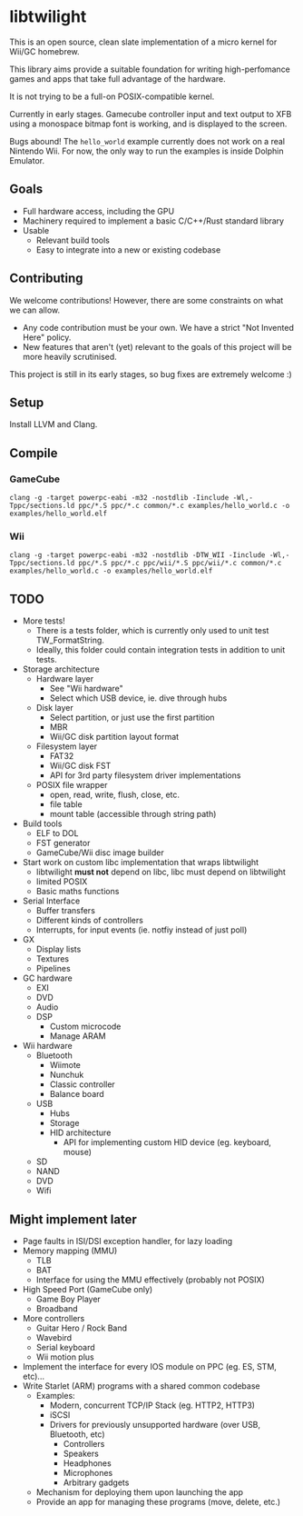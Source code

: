 # libtwilight

This is an open source, clean slate implementation of a micro kernel for Wii/GC homebrew.

This library aims provide a suitable foundation for writing high-perfomance games and apps that take full advantage of the hardware.

It is not trying to be a full-on POSIX-compatible kernel.

Currently in early stages. Gamecube controller input and text output to XFB using a monospace bitmap font is working, and is displayed to the screen.

Bugs abound! The `hello_world` example currently does not work on a real Nintendo Wii. For now, the only way to run the examples is inside Dolphin Emulator.

## Goals

- Full hardware access, including the GPU
- Machinery required to implement a basic C/C++/Rust standard library
- Usable
	- Relevant build tools
	- Easy to integrate into a new or existing codebase

## Contributing

We welcome contributions! However, there are some constraints on what we can allow.

- Any code contribution must be your own. We have a strict "Not Invented Here" policy.
- New features that aren't (yet) relevant to the goals of this project will be more heavily scrutinised.

This project is still in its early stages, so bug fixes are extremely welcome :)

## Setup

Install LLVM and Clang.

## Compile

### GameCube

`clang -g -target powerpc-eabi -m32 -nostdlib -Iinclude -Wl,-Tppc/sections.ld ppc/*.S ppc/*.c common/*.c examples/hello_world.c -o examples/hello_world.elf`

### Wii

`clang -g -target powerpc-eabi -m32 -nostdlib -DTW_WII -Iinclude -Wl,-Tppc/sections.ld ppc/*.S ppc/*.c ppc/wii/*.S ppc/wii/*.c common/*.c examples/hello_world.c -o examples/hello_world.elf`

## TODO

- More tests!
	- There is a tests folder, which is currently only used to unit test TW_FormatString.
	- Ideally, this folder could contain integration tests in addition to unit tests.
- Storage architecture
	- Hardware layer
		- See "Wii hardware"
		- Select which USB device, ie. dive through hubs
	- Disk layer
		- Select partition, or just use the first partition
		- MBR
		- Wii/GC disk partition layout format
	- Filesystem layer
		- FAT32
		- Wii/GC disk FST
		- API for 3rd party filesystem driver implementations
	- POSIX file wrapper
		- open, read, write, flush, close, etc.
		- file table
		- mount table (accessible through string path)
- Build tools
	- ELF to DOL
	- FST generator
	- GameCube/Wii disc image builder
- Start work on custom libc implementation that wraps libtwilight
	- libtwilight **must not** depend on libc, libc must depend on libtwilight
	- limited POSIX
	- Basic maths functions
- Serial Interface
	- Buffer transfers
	- Different kinds of controllers
	- Interrupts, for input events (ie. notfiy instead of just poll)
- GX
	- Display lists
	- Textures
	- Pipelines
- GC hardware
	- EXI
	- DVD
	- Audio
	- DSP
		- Custom microcode
		- Manage ARAM
- Wii hardware
	- Bluetooth
		- Wiimote
		- Nunchuk
		- Classic controller
		- Balance board
	- USB
		- Hubs
		- Storage
		- HID architecture
			- API for implementing custom HID device (eg. keyboard, mouse)
	- SD
	- NAND
	- DVD
	- Wifi

## Might implement later

- Page faults in ISI/DSI exception handler, for lazy loading
- Memory mapping (MMU)
	- TLB
	- BAT
	- Interface for using the MMU effectively (probably not POSIX)
- High Speed Port (GameCube only)
	- Game Boy Player
	- Broadband
- More controllers
	- Guitar Hero / Rock Band
	- Wavebird
	- Serial keyboard
	- Wii motion plus
- Implement the interface for every IOS module on PPC (eg. ES, STM, etc)...
- Write Starlet (ARM) programs with a shared common codebase
	- Examples:
		- Modern, concurrent TCP/IP Stack (eg. HTTP2, HTTP3)
		- iSCSI
		- Drivers for previously unsupported hardware (over USB, Bluetooth, etc)
			- Controllers
			- Speakers
			- Headphones
			- Microphones
			- Arbitrary gadgets
	- Mechanism for deploying them upon launching the app
	- Provide an app for managing these programs (move, delete, etc.)
